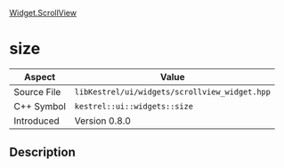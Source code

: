 [Widget.ScrollView](index)
# size
| Aspect | Value |
| --- | --- |
| Source File | `libKestrel/ui/widgets/scrollview_widget.hpp` |
| C++ Symbol | `kestrel::ui::widgets::size` |
| Introduced | Version 0.8.0 |
## Description

